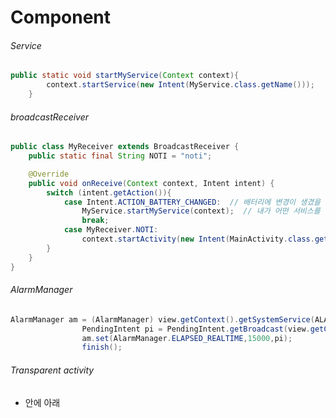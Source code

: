 # Component
###### Service
```java
public static void startMyService(Context context){
        context.startService(new Intent(MyService.class.getName()));
    }
```
###### broadcastReceiver 
```java
public class MyReceiver extends BroadcastReceiver {
    public static final String NOTI = "noti";

    @Override
    public void onReceive(Context context, Intent intent) {
        switch (intent.getAction()){
            case Intent.ACTION_BATTERY_CHANGED:  // 배터리에 변경이 생겼을 경우 br이 반응을 확인하고 시작
                MyService.startMyService(context);  // 내가 어떤 서비스를 시작할건지 명확해 짐
                break;
            case MyReceiver.NOTI:
                context.startActivity(new Intent(MainActivity.class.getName()));
        }
    }
}
```
###### AlarmManager
```java
AlarmManager am = (AlarmManager) view.getContext().getSystemService(ALARM_SERVICE);
                PendingIntent pi = PendingIntent.getBroadcast(view.getContext(),0,new Intent(view.getContext(),MyReceiver.class),0);
                am.set(AlarmManager.ELAPSED_REALTIME,15000,pi);
                finish();
```

###### Transparent activity 
- <res> 안에 아래 <style> 추가
```xml
<style name="Theme.Transparent" parent="Theme.AppCompat.Light.NoActionBar">
        <item name="android:windowBackground">@android:color/transparent</item>
        <item name="android:colorBackgroundCacheHint">@null</item>
        <item name="android:windowIsTranslucent">true</item>
        <item name="android:windowAnimationStyle">@android:style/Animation</item>
        <item name="android:windowNoTitle">true</item>
        <item name="android:windowContentOverlay">@null</item>
        <item name="android:backgroundDimEnabled">true</item>
        <item name="android:windowFullscreen">true</item>
    </style>
```
> backgroundDimEnabled 가 true면 반투명 false면 투명

- manifests > AndroidManifest.xml
```java
<activity android:name="해당엑티비티"
    android:theme="@style/Theme.Transparent"></activity>
```

- 투명창으로 보이게할 Layout의 배경 background를 transparent 로 지정
```xml
// 첫번째 방법
android:background="@android:color/transparent"
// 두번째 방법
android:background="#00000000"
```

---
> 배터리 변동 체크
```xml
<intent-filter>
                <action android:name="android.intent.action.BATTERY_CHANGED" />
</intent-filter>
```
